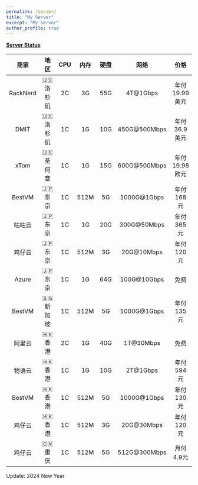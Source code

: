```yaml
---
permalink: /server/
title: "My Server"
excerpt: "My Server"
author_profile: true
---
```


**[Server Status](https://status.yfluo.me)**

|商家|地区|CPU|内存|硬盘|网络|价格|备注|
|:--:|:--:|:--:|:--:|:--:|:--:|:--:|:--:|
|RackNerd|🇺🇸 洛杉矶|2C|3G|55G|4T@1Gbps|年付19.99美元|洛杉矶DC02|
|DMIT|🇺🇸 洛杉矶|1C|1G|10G|450G@500Mbps|年付36.9美元|三网CN2GIA|
|xTom|🇺🇸 圣何塞|1C|1G|15G|600G@500Mbps|年付19.98欧元|CN2GIA+9929+CMIN2|
|BestVM|🇯🇵 东京|1C|512M|5G|1000G@1Gbps|年付168元|IIJ+BBTEC|
|咕咕云|🇯🇵 东京|1C|1G|20G|300G@50Mbps|年付365元|花卷苏日IPLC|
|鸡仔云|🇯🇵 东京|1C|512M|3G|20G@10Mbps|年付120元|优刻得沪日IPLC|
|Azure|🇯🇵 东京|1C|1G|64G|100G@10Gbps|免费|Azure100|
|BestVM|🇸🇬 新加坡|1C|512M|5G|1000G@1Gbps|年付135元|国际互连|
|阿里云|🇭🇰 香港|2C|1G|40G|1T@30Mbps|免费|4837+CMI|
|物语云|🇭🇰 香港|1C|1G|10G|2T@1Gbps|年付594元|三网CMI|
|BestVM|🇭🇰 香港|1C|512M|5G|1000G@1Gbps|年付130元|国际互连|
|鸡仔云|🇭🇰 香港|1C|512M|3G|20G@30Mbps|年付120元|优刻得广港IPLC|
|鸡仔云|🇨🇳 重庆|1C|512M|5G|512G@300Mbps|月付4.9元|IPv6|

Update: 2024 New Year
